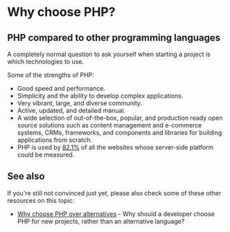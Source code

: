 # Why choose PHP?

## PHP compared to other programming languages

A completely normal question to ask yourself when starting a project is which
technologies to use.

Some of the strengths of PHP:

* Good speed and performance.
* Simplicity and the ability to develop complex applications.
* Very vibrant, large, and diverse community.
* Active, updated, and detailed manual.
* A wide selection of out-of-the-box, popular, and production ready open source
  solutions such as content management and e-commerce systems, CRMs,
  frameworks, and components and libraries for building applications from
  scratch.
* PHP is used by [82.1%](https://w3techs.com/technologies/overview/programming_language/all)
  of all the websites whose server-side platform could be measured.

## See also

If you're still not convinced just yet, please also check some of these other
resources on this topic:

* [Why choose PHP over alternatives](http://www.sitepoint.com/why-choose-php/) -
  Why should a developer choose PHP for new projects, rather than an
  alternative language?
